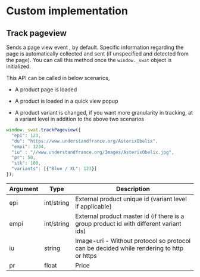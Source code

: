 # Custom implementation

## Track pageview

Sends a page view event , by default. Specific information regarding the page is automatically collected and sent (if unspecified and detected from the page).  You can call this method once the <code>window._swat</code> object is initialized. 

This API can be called in below scenarios,

- A product page is loaded

- A product is loaded in a quick view popup

- A product variant is changed, if you want more granularity in tracking, at a variant level in addition to the above two scenarios

```javascript
window._swat.trackPageview({
  "epi": 123,
  "du": "https://www.understandfrance.org/AsterixObelix",
  "empi": 1234,
  "iu" : "//www.understandfrance.org/Images/AsterixObelix.jpg", 
  "pr": 50,
  "stk": 100,
  "variants": [{"Blue / XL": 123}]
});
```

Argument | Type | Description
--------- | ------- | -----------
epi | int/string | External product unique id (variant level if applicable)
empi | int/string | External product master id (if there is a group product id with different variant ids)
iu | string | Image-uri - Without protocol so protocol can be decided while rendering to http or https
pr | float | Price
